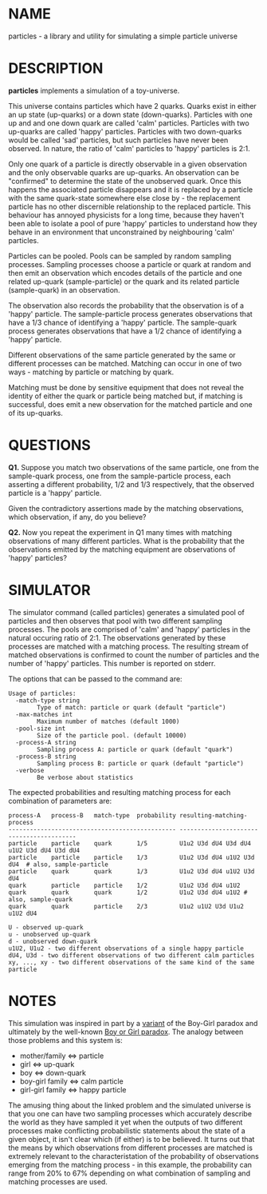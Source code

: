 # NAME

particles - a library and utility for simulating a simple particle universe

# DESCRIPTION

**particles** implements a simulation of a toy-universe.

This universe contains particles which have 2 quarks. Quarks exist in either an
up state (up-quarks) or a down state (down-quarks). Particles
with one up and and one down quark are called 'calm' particles. Particles
with two up-quarks are called 'happy' particles. Particles with two down-quarks
would be called 'sad' particles, but such particles have never been observed.
In nature, the ratio of 'calm' particles to 'happy' particles is 2:1.

Only one quark of a particle is directly observable in a given observation and
the only observable quarks are up-quarks. An observation can be "confirmed" to
determine the state of the unobserved quark. Once this happens the associated
particle disappears and it is replaced by a particle with the same quark-state
somewhere else close by - the replacement particle has no other discernible
relationship to the replaced particle. This behaviour has annoyed physicists
for a long time, because they haven't been able to isolate a pool of pure 'happy'
particles to understand how they behave in an environment that unconstrained
by neighbouring 'calm' particles.

Particles can be pooled. Pools can be sampled by random sampling processes.
Sampling processes choose a particle or quark at random and then emit an observation
which encodes details of the particle and one related up-quark (sample-particle)
or the quark and its related particle (sample-quark) in an observation.

The observation also records the probability that the observation is of a
'happy' particle. The sample-particle process generates observations
that have a 1/3 chance of identifying a 'happy' particle. The sample-quark
process generates observations that have a 1/2 chance of identifying a 'happy'
particle.

Different observations of the same particle generated by the same or different
processes can be matched. Matching can occur in one of two ways - matching
by particle or matching by quark.

Matching must be done by sensitive equipment that does not reveal the
identity of either the quark or particle being matched but, if matching
is successful, does emit a new observation for the matched particle and
one of its up-quarks.

# QUESTIONS

**Q1.** Suppose you match two observations of the same particle, one from the
sample-quark process, one from the sample-particle process, each asserting a
different probability, 1/2 and 1/3 respectively, that the observed
particle is a 'happy' particle.

Given the contradictory assertions made by the matching observations,
which observation, if any, do you believe?

**Q2.** Now you repeat the experiment in Q1 many times with matching observations
of many different particles. What is the probability that the observations emitted
by the matching equipment are observations of 'happy' particles?

# SIMULATOR

The simulator command (called particles) generates a simulated pool of particles
and then observes that pool with two different sampling processes. The pools are
comprised of 'calm' and 'happy' particles in the natural occuring ratio of 2:1.
The  observations generated by these processes are matched with a matching
process. The resulting stream of matched observations is confirmed to count the
number of particles and the number of 'happy' particles. This number is reported on
stderr.

The options that can be passed to the command are:

    Usage of particles:
      -match-type string
            Type of match: particle or quark (default "particle")
      -max-matches int
            Maximum number of matches (default 1000)
      -pool-size int
            Size of the particle pool. (default 10000)
      -process-A string
            Sampling process A: particle or quark (default "quark")
      -process-B string
            Sampling process B: particle or quark (default "particle")
      -verbose
            Be verbose about statistics

The expected probabilities and resulting matching process for each combination of parameters are:

    process-A   process-B   match-type  probability resulting-matching-process
    ----------------------------------------------- -----------------------------------------
    particle    particle    quark       1/5         U1u2 U3d dU4 U3d dU4 u1U2 U3d dU4 U3d dU4
    particle    particle    particle    1/3         U1u2 U3d dU4 u1U2 U3d dU4  # also, sample-particle
    particle    quark       quark       1/3         U1u2 U3d dU4 u1U2 U3d dU4
    quark       particle    particle    1/2         U1u2 U3d dU4 u1U2
    quark       quark       quark       1/2         U1u2 U3d dU4 u1U2 # also, sample-quark
    quark       quark       particle    2/3         U1u2 u1U2 U3d U1u2 u1U2 dU4

    U - observed up-quark
    u - unobserved up-quark
    d - unobserved down-quark
    u1U2, U1u2 - two different observations of a single happy particle
    dU4, U3d - two different observations of two different calm particles
    xy, ..., xy - two different observations of the same kind of the same particle

# NOTES

This simulation was inspired in part by a [variant](https://blog.jonseymour.net/the-boy-girl-paradox-with-a-twist) of the Boy-Girl paradox and ultimately by the
well-known [Boy or Girl paradox](https://en.wikipedia.org/wiki/Boy_or_Girl_paradox).
The analogy between those problems and this system is:

* mother/family <=> particle
* girl <=> up-quark
* boy  <=> down-quark
* boy-girl family <=> calm particle
* girl-girl family <=> happy particle

The amusing thing about the linked problem and the simulated universe is that you
one can have two sampling processes which accurately describe the world as they
have sampled it yet when the outputs of two different processes make conflicting
probabilistic statements about the state of a given object, it isn't
clear which (if either) is to be believed. It turns out that the means by which
observations from different processes are matched is extremely relevant to the
characteristation of the probability of observations emerging from the
matching process - in this example, the probability can range from 20% to 67%
depending on what combination of sampling and matching processes are used.